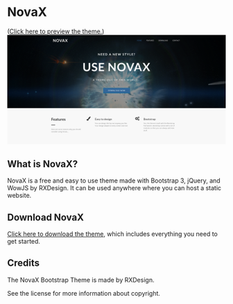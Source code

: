 # NovaX
([Click here to preview the theme.](https://aclevo.github.io/NovaX/index.html))
![The NovaX Theme](https://github.com/Aclevo/NovaX/raw/master/NovaX_Preview.png)
## What is NovaX?
NovaX is a free and easy to use theme made with Bootstrap 3, jQuery, and WowJS by RXDesign. It can be used anywhere where you can host a static website.
## Download NovaX
[Click here to download the theme](https://github.com/Aclevo/NovaX/archive/master.zip), which includes everything you need to get started.
## Credits
The NovaX Bootstrap Theme is made by RXDesign.

See the license for more information about copyright.
